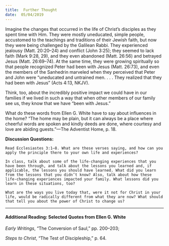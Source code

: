 ```yaml
---
title:  Further Thought
date:  05/04/2019
---
```


Imagine the changes that occurred in the life of Christ’s disciples as they spent time with Him. They were mostly uneducated, simple people, accustomed to the teachings and traditions of their Jewish faith, but now they were being challenged by the Galilean Rabbi. They experienced jealousy (Matt. 20:20–24) and conflict (John 3:25); they seemed to lack faith (Mark 9:28, 29), and they even abandoned (Matt. 26:56) and betrayed Jesus (Matt. 26:69–74). At the same time, they were growing spiritually so that people recognized Peter had been with Jesus (Matt. 26:73), and even the members of the Sanhedrin marveled when they perceived that Peter and John were “uneducated and untrained men. . . . They realized that they had been with Jesus” (Acts 4:13, NKJV).

Think, too, about the incredibly positive impact we could have in our families if we lived in such a way that when other members of our family see us, they know that we have “been with Jesus.”

What do these words from Ellen G. White have to say about influences in the home? “The home may be plain, but it can always be a place where cheerful words are spoken and kindly deeds are done, where courtesy and love are abiding guests.”—The Adventist Home, p. 18.

**Discussion Questions:**

`Read Ecclesiastes 3:1–8. What are these verses saying, and how can you apply the principle there to your own life and experiences?`

`In class, talk about some of the life-changing experiences that you have been through, and talk about the lessons you learned and, if applicable, the lessons you should have learned. What did you learn from the lessons that you didn’t know? Also, talk about how these life-changing experiences impacted your family. What lessons did you learn in these situations, too?`

`What are the ways you live today that, were it not for Christ in your life, would be radically different from what they are now? What should that tell you about the power of Christ to change us?`

---

#### Additional Reading: Selected Quotes from Ellen G. White

_Early Writings_, “The Conversion of Saul,” pp. 200–203;

_Steps to Christ_, “The Test of Discipleship,” p. 64.